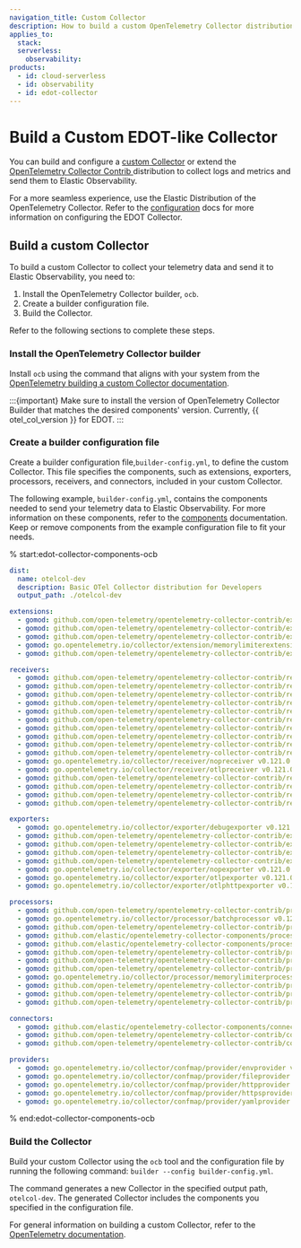 ```yaml
---
navigation_title: Custom Collector
description: How to build a custom OpenTelemetry Collector distribution similar to EDOT.
applies_to:
  stack:
  serverless:
    observability:
products:
  - id: cloud-serverless
  - id: observability
  - id: edot-collector
---
```


# Build a Custom EDOT-like Collector

You can build and configure a [custom Collector](https://opentelemetry.io/docs/collector/custom-collector/) or extend the [OpenTelemetry Collector Contrib ](https://github.com/open-telemetry/opentelemetry-collector-contrib) distribution to collect logs and metrics and send them to Elastic Observability.

For a more seamless experience, use the Elastic Distribution of the OpenTelemetry Collector. Refer to the [configuration](./config/index.md) docs for more information on configuring the EDOT Collector.

## Build a custom Collector

To build a custom Collector to collect your telemetry data and send it to Elastic Observability, you need to:

1. Install the OpenTelemetry Collector builder, `ocb`.
1. Create a builder configuration file.
1. Build the Collector.

Refer to the following sections to complete these steps.

### Install the OpenTelemetry Collector builder

Install `ocb` using the command that aligns with your system from the [OpenTelemetry building a custom Collector documentation](https://opentelemetry.io/docs/collector/custom-collector/#step-1---install-the-builder).

:::{important}
Make sure to install the version of OpenTelemetry Collector Builder that matches the desired components' version. Currently, {{ otel_col_version }} for EDOT.
:::

### Create a builder configuration file

Create a builder configuration file,`builder-config.yml`, to define the custom Collector. This file specifies the components, such as extensions, exporters, processors, receivers, and connectors, included in your custom Collector.

The following example, `builder-config.yml`, contains the components needed to send your telemetry data to Elastic Observability. For more information on these components, refer to the [components](./components.md) documentation. Keep or remove components from the example configuration file to fit your needs.

% start:edot-collector-components-ocb
``` yaml
dist:
  name: otelcol-dev
  description: Basic OTel Collector distribution for Developers
  output_path: ./otelcol-dev

extensions:
  - gomod: github.com/open-telemetry/opentelemetry-collector-contrib/extension/storage/filestorage v0.121.0
  - gomod: github.com/open-telemetry/opentelemetry-collector-contrib/extension/healthcheckextension v0.121.0
  - gomod: github.com/open-telemetry/opentelemetry-collector-contrib/extension/observer/k8sobserver v0.121.0
  - gomod: go.opentelemetry.io/collector/extension/memorylimiterextension v0.121.0
  - gomod: github.com/open-telemetry/opentelemetry-collector-contrib/extension/pprofextension v0.121.0

receivers:
  - gomod: github.com/open-telemetry/opentelemetry-collector-contrib/receiver/filelogreceiver v0.121.0
  - gomod: github.com/open-telemetry/opentelemetry-collector-contrib/receiver/hostmetricsreceiver v0.121.0
  - gomod: github.com/open-telemetry/opentelemetry-collector-contrib/receiver/httpcheckreceiver v0.121.0
  - gomod: github.com/open-telemetry/opentelemetry-collector-contrib/receiver/jaegerreceiver v0.121.0
  - gomod: github.com/open-telemetry/opentelemetry-collector-contrib/receiver/jmxreceiver v0.121.0
  - gomod: github.com/open-telemetry/opentelemetry-collector-contrib/receiver/k8sclusterreceiver v0.121.0
  - gomod: github.com/open-telemetry/opentelemetry-collector-contrib/receiver/k8sobjectsreceiver v0.121.0
  - gomod: github.com/open-telemetry/opentelemetry-collector-contrib/receiver/kafkareceiver v0.121.0
  - gomod: github.com/open-telemetry/opentelemetry-collector-contrib/receiver/kubeletstatsreceiver v0.121.0
  - gomod: github.com/open-telemetry/opentelemetry-collector-contrib/receiver/nginxreceiver v0.121.0
  - gomod: go.opentelemetry.io/collector/receiver/nopreceiver v0.121.0
  - gomod: go.opentelemetry.io/collector/receiver/otlpreceiver v0.121.0
  - gomod: github.com/open-telemetry/opentelemetry-collector-contrib/receiver/prometheusreceiver v0.121.0
  - gomod: github.com/open-telemetry/opentelemetry-collector-contrib/receiver/receivercreator v0.121.0
  - gomod: github.com/open-telemetry/opentelemetry-collector-contrib/receiver/redisreceiver v0.121.0
  - gomod: github.com/open-telemetry/opentelemetry-collector-contrib/receiver/zipkinreceiver v0.121.0

exporters:
  - gomod: go.opentelemetry.io/collector/exporter/debugexporter v0.121.0
  - gomod: github.com/open-telemetry/opentelemetry-collector-contrib/exporter/elasticsearchexporter v0.121.0
  - gomod: github.com/open-telemetry/opentelemetry-collector-contrib/exporter/fileexporter v0.121.0
  - gomod: github.com/open-telemetry/opentelemetry-collector-contrib/exporter/kafkaexporter v0.121.0
  - gomod: github.com/open-telemetry/opentelemetry-collector-contrib/exporter/loadbalancingexporter v0.121.0
  - gomod: go.opentelemetry.io/collector/exporter/nopexporter v0.121.0
  - gomod: go.opentelemetry.io/collector/exporter/otlpexporter v0.121.0
  - gomod: go.opentelemetry.io/collector/exporter/otlphttpexporter v0.121.0

processors:
  - gomod: github.com/open-telemetry/opentelemetry-collector-contrib/processor/attributesprocessor v0.121.0
  - gomod: go.opentelemetry.io/collector/processor/batchprocessor v0.121.0
  - gomod: github.com/open-telemetry/opentelemetry-collector-contrib/processor/cumulativetodeltaprocessor v0.121.0
  - gomod: github.com/elastic/opentelemetry-collector-components/processor/elasticinframetricsprocessor v0.13.0
  - gomod: github.com/elastic/opentelemetry-collector-components/processor/elastictraceprocessor v0.4.1
  - gomod: github.com/open-telemetry/opentelemetry-collector-contrib/processor/filterprocessor v0.121.0
  - gomod: github.com/open-telemetry/opentelemetry-collector-contrib/processor/geoipprocessor v0.121.0
  - gomod: github.com/open-telemetry/opentelemetry-collector-contrib/processor/k8sattributesprocessor v0.121.0
  - gomod: go.opentelemetry.io/collector/processor/memorylimiterprocessor v0.121.0
  - gomod: github.com/open-telemetry/opentelemetry-collector-contrib/processor/resourcedetectionprocessor v0.121.0
  - gomod: github.com/open-telemetry/opentelemetry-collector-contrib/processor/resourceprocessor v0.121.0
  - gomod: github.com/open-telemetry/opentelemetry-collector-contrib/processor/transformprocessor v0.121.0

connectors:
  - gomod: github.com/elastic/opentelemetry-collector-components/connector/elasticapmconnector v0.2.1
  - gomod: github.com/open-telemetry/opentelemetry-collector-contrib/connector/routingconnector v0.121.0
  - gomod: github.com/open-telemetry/opentelemetry-collector-contrib/connector/spanmetricsconnector v0.121.0

providers:
  - gomod: go.opentelemetry.io/collector/confmap/provider/envprovider v1.27.0
  - gomod: go.opentelemetry.io/collector/confmap/provider/fileprovider v1.27.0
  - gomod: go.opentelemetry.io/collector/confmap/provider/httpprovider v1.27.0
  - gomod: go.opentelemetry.io/collector/confmap/provider/httpsprovider v1.27.0
  - gomod: go.opentelemetry.io/collector/confmap/provider/yamlprovider v1.27.0
```
% end:edot-collector-components-ocb

### Build the Collector

Build your custom Collector using the `ocb` tool and the configuration file by running the following command: `builder --config builder-config.yml`.

The command generates a new Collector in the specified output path, `otelcol-dev`. The generated Collector includes the components you specified in the configuration file.

For general information on building a custom Collector, refer to the [OpenTelemetry documentation](https://opentelemetry.io/docs/collector/custom-collector/#step-1---install-the-builder).

